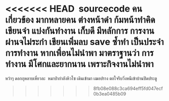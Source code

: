 <<<<<<< HEAD
﻿
sourcecode คนเกี่ยวข้อง มากหลายคน ต่างหน้าดำ ก้มหน้าทำคิดเขียนจำ แบ่งกันทำงาน เก็บดี มีหลักการ การงานผ่านจไม่ระกำ เขียนเพิ่มลบ save ซ้ำทำ เป็นประจำการทำงาน หากเพื่อนไม่นำพา มาตราฐานว่า การทำงาน มีโศกและยากนาน เพราะกิจงานไม่นำพา 
=======
﻿หว้าๆ ดอกกุหลาบเหี่ยวละ
﻿
หมาป่ากำลังหิวโซ เดินเข้ามา
เฌอปราง ตกใจรีบวิ่งหนีเข้าบ้านปิดประตู
>>>>>>> 8fb08e088c3ca694eff5fd047ecf0b3ea0485b09

